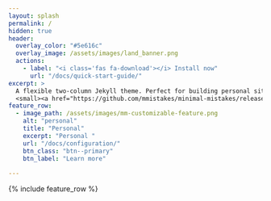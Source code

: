 ```yaml
---
layout: splash
permalink: /
hidden: true
header:
  overlay_color: "#5e616c"
  overlay_image: /assets/images/land_banner.png
  actions:
    - label: "<i class='fas fa-download'></i> Install now"
      url: "/docs/quick-start-guide/"
excerpt: >
  A flexible two-column Jekyll theme. Perfect for building personal sites, blogs, and portfolios.<br />
  <small><a href="https://github.com/mmistakes/minimal-mistakes/releases/tag/4.26.2">Latest release v4.26.2</a></small>
feature_row:
  - image_path: /assets/images/mm-customizable-feature.png
    alt: "personal"
    title: "Personal"
    excerpt: "Personal "
    url: "/docs/configuration/"
    btn_class: "btn--primary"
    btn_label: "Learn more"
   
---
```


{% include feature_row %}
